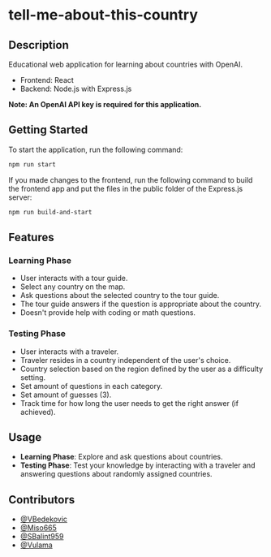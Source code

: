 # tell-me-about-this-country

## Description
Educational web application for learning about countries with OpenAI.

- Frontend: React
- Backend: Node.js with Express.js

**Note: An OpenAI API key is required for this application.**

## Getting Started
To start the application, run the following command:
```bash
npm run start
```
If you made changes to the frontend, run the following command to build the frontend app and put the files in the public folder of the Express.js server:
```bash
npm run build-and-start
```

## Features

### Learning Phase
- User interacts with a tour guide.
- Select any country on the map.
- Ask questions about the selected country to the tour guide.
- The tour guide answers if the question is appropriate about the country.
- Doesn't provide help with coding or math questions.

### Testing Phase
- User interacts with a traveler.
- Traveler resides in a country independent of the user's choice.
- Country selection based on the region defined by the user as a difficulty setting.
- Set amount of questions in each category.
- Set amount of guesses (3).
- Track time for how long the user needs to get the right answer (if achieved).

## Usage
- **Learning Phase**: Explore and ask questions about countries.
- **Testing Phase**: Test your knowledge by interacting with a traveler and answering questions about randomly assigned countries.

## Contributors
- [@VBedekovic](https://github.com/vbedekovic)
- [@Miso665](https://github.com/miso665)
- [@SBalint959](https://github.com/sbalint959)
- [@Vulama](https://github.com/vulama)
